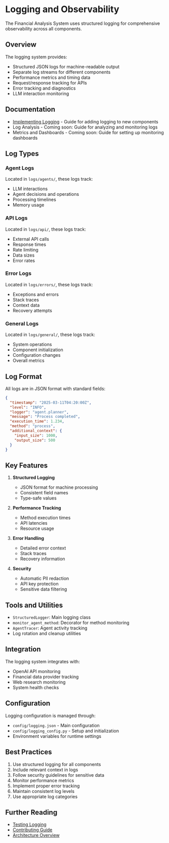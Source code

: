 # Logging and Observability

The Financial Analysis System uses structured logging for comprehensive observability across all components.

## Overview

The logging system provides:
- Structured JSON logs for machine-readable output
- Separate log streams for different components
- Performance metrics and timing data
- Request/response tracking for APIs
- Error tracking and diagnostics
- LLM interaction monitoring

## Documentation

- [Implementing Logging](implementing-logging.md) - Guide for adding logging to new components
- Log Analysis - Coming soon: Guide for analyzing and monitoring logs
- Metrics and Dashboards - Coming soon: Guide for setting up monitoring dashboards

## Log Types

### Agent Logs
Located in `logs/agents/`, these logs track:
- LLM interactions
- Agent decisions and operations
- Processing timelines
- Memory usage

### API Logs
Located in `logs/api/`, these logs track:
- External API calls
- Response times
- Rate limiting
- Data sizes
- Error rates

### Error Logs
Located in `logs/errors/`, these logs track:
- Exceptions and errors
- Stack traces
- Context data
- Recovery attempts

### General Logs
Located in `logs/general/`, these logs track:
- System operations
- Component initialization
- Configuration changes
- Overall metrics

## Log Format

All logs are in JSON format with standard fields:
```json
{
  "timestamp": "2025-03-11T04:20:00Z",
  "level": "INFO",
  "logger": "agent.planner",
  "message": "Process completed",
  "execution_time": 1.234,
  "method": "process",
  "additional_context": {
    "input_size": 1000,
    "output_size": 500
  }
}
```

## Key Features

1. **Structured Logging**
   - JSON format for machine processing
   - Consistent field names
   - Type-safe values

2. **Performance Tracking**
   - Method execution times
   - API latencies
   - Resource usage

3. **Error Handling**
   - Detailed error context
   - Stack traces
   - Recovery information

4. **Security**
   - Automatic PII redaction
   - API key protection
   - Sensitive data filtering

## Tools and Utilities

- `StructuredLogger`: Main logging class
- `monitor_agent_method`: Decorator for method monitoring
- `AgentTracer`: Agent activity tracking
- Log rotation and cleanup utilities

## Integration

The logging system integrates with:
- OpenAI API monitoring
- Financial data provider tracking
- Web research monitoring
- System health checks

## Configuration

Logging configuration is managed through:
- `config/logging.json` - Main configuration
- `config/logging_config.py` - Setup and initialization
- Environment variables for runtime settings

## Best Practices

1. Use structured logging for all components
2. Include relevant context in logs
3. Follow security guidelines for sensitive data
4. Monitor performance metrics
5. Implement proper error tracking
6. Maintain consistent log levels
7. Use appropriate log categories

## Further Reading

- [Testing Logging](../testing/writing-tests.md#testing-observability)
- [Contributing Guide](../contributing.md)
- [Architecture Overview](../architecture.md)
